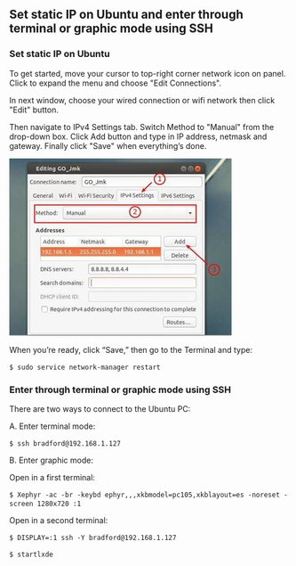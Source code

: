 
## Set static IP on Ubuntu and enter through terminal or graphic mode using SSH ##

### Set static IP on Ubuntu ###

To get started, move your cursor to top-right corner network icon on panel. Click to expand the menu and choose "Edit Connections".

In next window, choose your wired connection or wifi network then click "Edit" button.

Then navigate to IPv4 Settings tab. Switch Method to "Manual" from the drop-down box. Click Add button and type in IP address, netmask and gateway. Finally click "Save" when everything’s done.

![image](/posts/miscellaneous/set_static_ip_on_ubuntu_and_enter_through_terminal_or_graphic_mode_with_ssh/change-to-static-ip.jpg)

When you’re ready, click “Save,” then go to the Terminal and type:

```
$ sudo service network-manager restart
```

### Enter through terminal or graphic mode using SSH ###

There are two ways to connect to the Ubuntu PC:

A. Enter terminal mode:

```
$ ssh bradford@192.168.1.127
```

B. Enter graphic mode:

Open in a first terminal:

```
$ Xephyr -ac -br -keybd ephyr,,,xkbmodel=pc105,xkblayout=es -noreset -screen 1280x720 :1
```

Open in a second terminal:

```
$ DISPLAY=:1 ssh -Y bradford@192.168.1.127
```

```
$ startlxde
```


